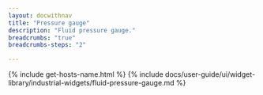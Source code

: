```yaml
---
layout: docwithnav
title: "Pressure gauge"
description: "Fluid pressure gauge."
breadcrumbs: "true"
breadcrumbs-steps: "2"

---
```

{% include get-hosts-name.html %}
{% include docs/user-guide/ui/widget-library/industrial-widgets/fluid-pressure-gauge.md %}

